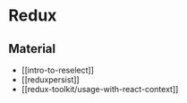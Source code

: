 # Redux

## Material

- [[intro-to-reselect]]
- [[reduxpersist]]
- [[redux-toolkit/usage-with-react-context]]
